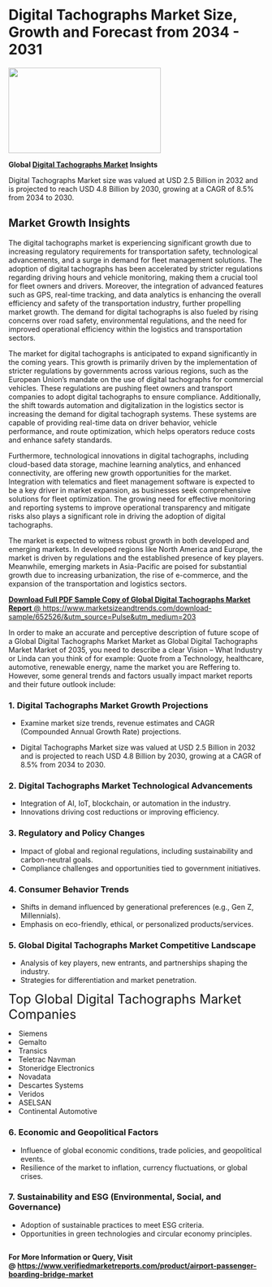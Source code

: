 <H1>Digital Tachographs Market Size, Growth and Forecast from 2034 - 2031</H1><img class="aligncenter size-medium wp-image-584254" src="https://thirdeyenews.in/wp-content/uploads/2034/09/Global-Market-Research-300x168.jpeg" alt="" width="300" height="168" /><p><strong>Global&nbsp;<a href="https://www.marketsizeandtrends.com/download-sample/652526/&amp;utm_source=Pulse&amp;utm_medium=203">Digital Tachographs Market</a> Insights</strong></p><p>Digital Tachographs Market size was valued at USD 2.5 Billion in 2032 and is projected to reach USD 4.8 Billion by 2030, growing at a CAGR of 8.5% from 2034 to 2030.</p><p><h2>Market Growth Insights</h2> <p>The digital tachographs market is experiencing significant growth due to increasing regulatory requirements for transportation safety, technological advancements, and a surge in demand for fleet management solutions. The adoption of digital tachographs has been accelerated by stricter regulations regarding driving hours and vehicle monitoring, making them a crucial tool for fleet owners and drivers. Moreover, the integration of advanced features such as GPS, real-time tracking, and data analytics is enhancing the overall efficiency and safety of the transportation industry, further propelling market growth. The demand for digital tachographs is also fueled by rising concerns over road safety, environmental regulations, and the need for improved operational efficiency within the logistics and transportation sectors.</p> <p><a href="#"></a></p> <p>The market for digital tachographs is anticipated to expand significantly in the coming years. This growth is primarily driven by the implementation of stricter regulations by governments across various regions, such as the European Union’s mandate on the use of digital tachographs for commercial vehicles. These regulations are pushing fleet owners and transport companies to adopt digital tachographs to ensure compliance. Additionally, the shift towards automation and digitalization in the logistics sector is increasing the demand for digital tachograph systems. These systems are capable of providing real-time data on driver behavior, vehicle performance, and route optimization, which helps operators reduce costs and enhance safety standards.</p> <p>Furthermore, technological innovations in digital tachographs, including cloud-based data storage, machine learning analytics, and enhanced connectivity, are offering new growth opportunities for the market. Integration with telematics and fleet management software is expected to be a key driver in market expansion, as businesses seek comprehensive solutions for fleet optimization. The growing need for effective monitoring and reporting systems to improve operational transparency and mitigate risks also plays a significant role in driving the adoption of digital tachographs.</p> <p>The market is expected to witness robust growth in both developed and emerging markets. In developed regions like North America and Europe, the market is driven by regulations and the established presence of key players. Meanwhile, emerging markets in Asia-Pacific are poised for substantial growth due to increasing urbanization, the rise of e-commerce, and the expansion of the transportation and logistics sectors.</p> <p><a href="#"></p><p><span class=""><strong>Download Full PDF Sample Copy of Global Digital Tachographs Market Report</strong> @ <a href="https://www.marketsizeandtrends.com/download-sample/652526/&amp;utm_source=Pulse&amp;utm_medium=203" target="_blank">https://www.marketsizeandtrends.com/download-sample/652526/&amp;utm_source=Pulse&amp;utm_medium=203</a></span></p><p>In order to make an accurate and perceptive description of future scope of a Global&nbsp;Digital Tachographs Market Market as Global&nbsp;Digital Tachographs Market Market of 2035, you need to describe a clear Vision &ndash; What Industry or Linda can you think of for example: Quote from a Technology, healthcare, automotive, renewable energy, name the market you are Reffering to. However, some general trends and factors usually impact market reports and their future outlook include:</p><h3>1.&nbsp;<strong>Digital Tachographs Market Growth Projections</strong></h3><ul><li>Examine market size trends, revenue estimates and CAGR (Compounded Annual Growth Rate) projections.</li><li><p>Digital Tachographs Market size was valued at USD 2.5 Billion in 2032 and is projected to reach USD 4.8 Billion by 2030, growing at a CAGR of 8.5% from 2034 to 2030.</p></li></ul><h3>2.&nbsp;<strong>Digital Tachographs Market Technological Advancements</strong></h3><ul><li>Integration of AI, IoT, blockchain, or automation in the industry.</li><li>Innovations driving cost reductions or improving efficiency.</li></ul><h3>3.&nbsp;<strong>Regulatory and Policy Changes</strong></h3><ul><li>Impact of global and regional regulations, including sustainability and carbon-neutral goals.</li><li>Compliance challenges and opportunities tied to government initiatives.</li></ul><h3>4.&nbsp;<strong>Consumer Behavior Trends</strong></h3><ul><li>Shifts in demand influenced by generational preferences (e.g., Gen Z, Millennials).</li><li>Emphasis on eco-friendly, ethical, or personalized products/services.</li></ul><h3>5.&nbsp;<strong>Global Digital Tachographs Market Competitive Landscape</strong></h3><ul><li>Analysis of key players, new entrants, and partnerships shaping the industry.</li><li>Strategies for differentiation and market penetration.</li></ul><p data-pm-slice="1 1 []"><span style="color: inherit; font-family: inherit; font-size: 25px;">Top Global Digital Tachographs Market Companies</span></p><div class="" data-test-id=""><p><li>Siemens</li><li> Gemalto</li><li> Transics</li><li> Teletrac Navman</li><li> Stoneridge Electronics</li><li> Novadata</li><li> Descartes Systems</li><li> Veridos</li><li> ASELSAN</li><li> Continental Automotive</li></p></div><h3>6.&nbsp;<strong>Economic and Geopolitical Factors</strong></h3><ul><li>Influence of global economic conditions, trade policies, and geopolitical events.</li><li>Resilience of the market to inflation, currency fluctuations, or global crises.</li></ul><h3>7.&nbsp;<strong>Sustainability and ESG (Environmental, Social, and Governance)</strong></h3><ul><li>Adoption of sustainable practices to meet ESG criteria.</li><li>Opportunities in green technologies and circular economy principles.</li></ul><h2><strong style="font-size: 14px;">For More Information or Query, Visit @&nbsp;</strong><a style="background-color: #ffffff; font-size: 14px;" href="https://www.marketsizeandtrends.com/report/digital-tachographs-market/" target="_blank">https://www.verifiedmarketreports.com/product/airport-passenger-boarding-bridge-market</a></h2>
